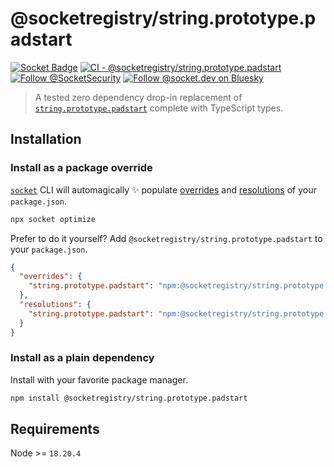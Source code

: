 # @socketregistry/string.prototype.padstart

[![Socket Badge](https://socket.dev/api/badge/npm/package/@socketregistry/string.prototype.padstart)](https://socket.dev/npm/package/@socketregistry/string.prototype.padstart)
[![CI - @socketregistry/string.prototype.padstart](https://github.com/SocketDev/socket-registry/actions/workflows/ci.yml/badge.svg)](https://github.com/SocketDev/socket-registry/actions/workflows/ci.yml)
[![Follow @SocketSecurity](https://img.shields.io/twitter/follow/SocketSecurity?style=social)](https://twitter.com/SocketSecurity)
[![Follow @socket.dev on Bluesky](https://img.shields.io/badge/Follow-@socket.dev-1DA1F2?style=social&logo=bluesky)](https://bsky.app/profile/socket.dev)

> A tested zero dependency drop-in replacement of
> [`string.prototype.padstart`](https://socket.dev/npm/package/string.prototype.padstart)
> complete with TypeScript types.

## Installation

### Install as a package override

[`socket`](https://socket.dev/npm/package/socket) CLI will automagically ✨
populate
[overrides](https://docs.npmjs.com/cli/v9/configuring-npm/package-json#overrides)
and [resolutions](https://yarnpkg.com/configuration/manifest#resolutions) of
your `package.json`.

```sh
npx socket optimize
```

Prefer to do it yourself? Add `@socketregistry/string.prototype.padstart` to
your `package.json`.

```json
{
  "overrides": {
    "string.prototype.padstart": "npm:@socketregistry/string.prototype.padstart@^1"
  },
  "resolutions": {
    "string.prototype.padstart": "npm:@socketregistry/string.prototype.padstart@^1"
  }
}
```

### Install as a plain dependency

Install with your favorite package manager.

```sh
npm install @socketregistry/string.prototype.padstart
```

## Requirements

Node >= `18.20.4`
